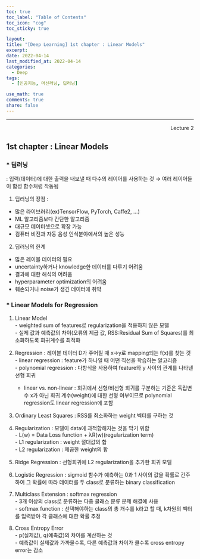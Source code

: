 ```yaml
---
toc: true
toc_label: "Table of Contents"
toc_icon: "cog"
toc_sticky: true

layout:
title: "[Deep Learning] 1st chapter : Linear Models"
excerpt:
date: 2022-04-14
last_modified_at: 2022-04-14
categories:
  - Deep
tags:
  - [인공지능, 머신러닝, 딥러닝]

use_math: true
comments: true
share: false
---
```


---

<div style="text-align: right"> Lecture 2</div>

## 1st chapter : Linear Models

### \* 딥러닝 
: 입력(데이터)에 대한 출력을 내보낼 때 다수의 레이어를 사용하는 것 → 여러 레이어들이 합성 함수처럼 작동됨

1. 딥러닝의 장점 : <br>
  - 많은 라이브러리(ex)TensorFlow, PyTorch, Caffe2, …)<br>
  - ML 알고리즘보다 간단한 알고리즘<br>
  - 대규모 데이터셋으로 확장 가능<br>
  - 컴퓨터 비전과 자동 음성 인식분야에서의 높은 성능<br>
2.  딥러닝의 한계<br>
  - 많은 레이블 데이터의 필요<br>
  - uncertainty하거나 knowledge한 데이터를 다루기 어려움<br>
  - 결과에 대한 해석의 어려움<br>
  - hyperparameter optimization의 어려움<br>
  - 훼손되거나 noise가 생긴 데이터에 취약<br>
  
### \* Linear Models for Regression 
  1. Linear Model<br>
    - weighted sum of features로 regularization을 적용하지 않은 모델 <br>
    - 실제 값과 예측값의 차이(오류의 제곱 값, RSS:Residual Sum of Squares)를 최소화하도록 회귀계수를 최적화<br>

  2. Regression : 레이블 데이터 D가 주어질 때 x→y로 mapping되는 f(x)를 찾는 것<br>
    - linear regression : feature가 하나일 때 어떤 직선을 학습하는 알고리즘<br>
    - polynomial regression : 다항식을 사용하여 feature와 y 사이의 관계를 나타낸 선형 회귀<br>
      - linear vs. non-linear : 회귀에서 선형/비선형 회귀를 구분하는 기준은 독립변수 x가 아닌 회귀 계수(weight)에 대한 선형 여부이므로 polynomial regression도 linear regression에 포함 <br>
  3. Ordinary Least Squares : RSS를 최소화하는 weight 벡터를 구하는 것<br>
  4. Regularization : 모델이 data에 과적합해지는 것을 막기 위함<br>
    - L(w) = Data Loss function + λR(w)(regularization term)<br>
    - L1 regularization : weight 절대값의 합<br>
    - L2 regularization : 제곱한 weight의 합<br>
  5. Ridge Regression : 선형회귀에 L2 regularization을 추가한 회귀 모델<br>
  6. Logistic Regression : sigmoid 함수가 예측하는 0과 1 사이의 값을 확률로 간주하여 그 확률에 따라 데이터를 두 class로 분류하는 binary classification <br>
  7. Multiclass Extension : softmax regression<br>
    - 3개 이상의 class로 분류하는 다중 클래스 분류 문제 해결에 사용<br>
    - softmax function : 선택해야하는 class의 총 개수를 k라고 할 때, k차원의 벡터를 입력받아 각 클래스에 대한 확률 추정<br>
  8. Cross Entropy Error<br>
    - p(실제값), q(예측값)의 차이를 계산하는 것<br>
    - 예측값이 실제값과 가까울수록, 다른 예측값과 차이가 클수록  cross entropy error는 감소<br>